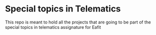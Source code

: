 # Special topics in Telematics
This repo is meant to hold all the projects that are going to be part of the special topics in telematics assignature for Eafit
